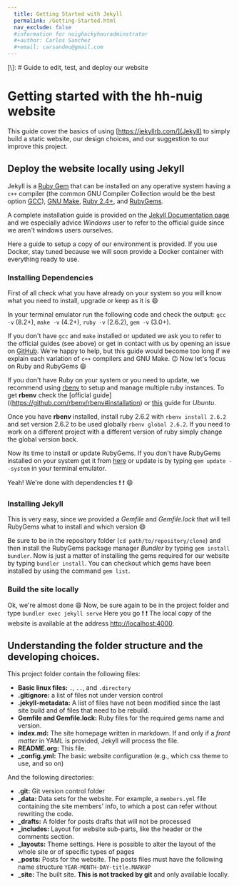 ```yaml
---
  title: Getting Started with Jekyll
  permalink: /Getting-Started.html
  nav_exclude: false
  #information for nuighackyhouradminstrator
  #+author: Carlos Sanchez
  #+email: carsandeu@gmail.com
---
```


[\\]: # Guide to edit, test, and deploy our website

# Getting started with the hh-nuig website
This guide cover the basics of using [https://jekyllrb.com/](Jekyll) to simply
build a static website, our design choices, and our suggestion to our improve
this project.

## Deploy the website locally using Jekyll
Jekyll is a [Ruby Gem](https://guides.rubygems.org/what-is-a-gem/) that can be
installed on any operative system having a `c++` compiler (the common GNU
Compiler Collection would be the best option
[GCC](https://gcc.gnu.org/install/)), [GNU
Make](https://www.gnu.org/software/make/), [Ruby
2.4+](https://www.ruby-lang.org/en/documentation/installation/), and
[RubyGems](https://rubygems.org/pages/download).

A complete installation guide is provided on the [Jekyll Documentation
page](https://jekyllrb.com/docs/installation/) and we especially advice
_Windows_ user to refer to the official guide since we aren't windows users
ourselves.

Here a guide to setup a copy of our environment is provided. If you use Docker,
stay tuned because we will soon provide a Docker container with everything ready
to use.

### Installing Dependencies
First of all check what you have already on your system so you will know what
you need to install, upgrade or keep as it is :smile:

In your terminal emulator run the following code and check the output: `gcc -v`
(8.2+), `make -v` (4.2+), `ruby -v` (2.6.2), `gem -v` (3.0+).

If you don't have `gcc` and `make` installed or updated we ask you to refer to
the official guides (see above) or get in contact with us by opening an issue on
[GitHub](https://github.com/NUIGhackyhour/NUIGhackyhour.github.io/issues). We're
happy to help, but this guide would become too long if we explain each variation
of `c++` compilers and GNU Make. :wink: Now let's focus on Ruby and RubyGems
:smile:

If you don't have Ruby on your system or you need to update, we recommend using
[rbenv](https://github.com/rbenv/rbenv) to setup and manage multiple ruby
instances. To get **rbenv** check the [official
guide]((https://github.com/rbenv/rbenv#installation) or
[this](https://www.digitalocean.com/community/tutorials/how-to-install-ruby-on-rails-with-rbenv-on-ubuntu-18-0)
guide for _Ubuntu_.

Once you have **rbenv** installed, install ruby 2.6.2 with `rbenv install 2.6.2`
and set version 2.6.2 to be used globally `rbenv global 2.6.2`. If you need to
work on a different project with a different version of ruby simply change the
global version back.

Now its time to install or update RubyGems. If you don't have RubyGems installed
on your system get it from [here](https://rubygems.org/pages/download) or update
is by typing `gem update --system` in your terminal emulator.

Yeah! We're done with dependencies :heavy_exclamation_mark: :heavy_exclamation_mark: :smile:

### Installing Jekyll
This is very easy, since we provided a _Gemfile_ and _Gemfile.lock_ that will
tell RubyGems what to install and which version :smile:

Be sure to be in the repository folder (`cd path/to/repository/clone`) and then
install the RubyGems package manager _Bundler_ by typing `gem install bundler`.
Now is just a matter of installing the gems required for our website by typing
`bundler install`. You can checkout which gems have been installed by using the
command `gem list`.

### Build the site locally
Ok, we're almost done :smile: Now, be sure again to be in the project folder and
type `bundler exec jekyll serve` Here you go :heavy_exclamation_mark:
:heavy_exclamation_mark: The local copy of the website is available at the
address [http://localhost:4000](http://localhost:4000).

## Understanding the folder structure and the developing choices.

This project folder contain the following files:

-   **Basic linux files:** `.`, `..`, and `.directory`
-   **.gitignore:** a list of files not under version control
-   **.jekyll-metadata:** A list of files have not been modified since the last site build and of files that need to be rebuild.
-   **Gemfile and Gemfile.lock:** Ruby files for the required gems name and version.
-   **index.md:** The site homepage written in markdown. If and only if a *front matter* in YAML is provided, Jekyll will process the file.
-   **README.org:** This file.
-   **\_config.yml:** The basic website configuration (e.g., which css theme to use, and so on)

And the following directories:

-   **.git:** Git version control folder
-   **\_data:** Data sets for the website. For example, a `members.yml` file containing the site members' info, to which a post can refer without rewriting the code.
-   **\_drafts:** A folder for posts drafts that will not be processed
-   **\_includes:** Layout for website sub-parts, like the header or the comments section.
-   **\_layouts:** Theme settings. Here is possible to alter the layout of the whole site or of specific types of pages
-   **\_posts:** Posts for the website. The posts files must have the following name structure `YEAR-MONTH-DAY-title.MARKUP`
-   **\_site:** The built site. **This is not tracked by git** and only available locally.
